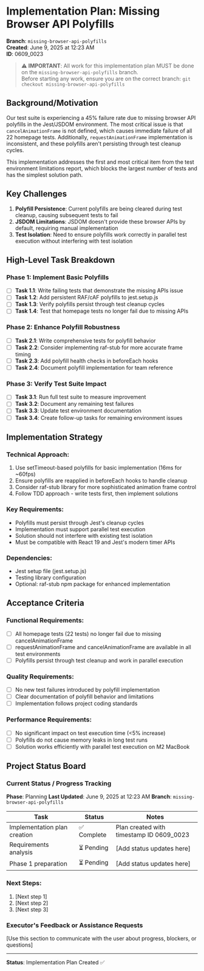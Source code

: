 # Implementation Plan: Missing Browser API Polyfills

**Branch**: `missing-browser-api-polyfills`  
**Created**: June 9, 2025 at 12:23 AM  
**ID**: 0609_0023

> ⚠️ **IMPORTANT**: All work for this implementation plan MUST be done on the `missing-browser-api-polyfills` branch.  
> Before starting any work, ensure you are on the correct branch: `git checkout missing-browser-api-polyfills`

## Background/Motivation

Our test suite is experiencing a 45% failure rate due to missing browser API polyfills in the Jest/JSDOM environment. The most critical issue is that `cancelAnimationFrame` is not defined, which causes immediate failure of all 22 homepage tests. Additionally, `requestAnimationFrame` implementation is inconsistent, and these polyfills aren't persisting through test cleanup cycles.

This implementation addresses the first and most critical item from the test environment limitations report, which blocks the largest number of tests and has the simplest solution path.

## Key Challenges

1. **Polyfill Persistence**: Current polyfills are being cleared during test cleanup, causing subsequent tests to fail
2. **JSDOM Limitations**: JSDOM doesn't provide these browser APIs by default, requiring manual implementation
3. **Test Isolation**: Need to ensure polyfills work correctly in parallel test execution without interfering with test isolation

## High-Level Task Breakdown

### Phase 1: Implement Basic Polyfills
- [ ] **Task 1.1**: Write failing tests that demonstrate the missing APIs issue
- [ ] **Task 1.2**: Add persistent RAF/cAF polyfills to jest.setup.js
- [ ] **Task 1.3**: Verify polyfills persist through test cleanup cycles
- [ ] **Task 1.4**: Test that homepage tests no longer fail due to missing APIs

### Phase 2: Enhance Polyfill Robustness
- [ ] **Task 2.1**: Write comprehensive tests for polyfill behavior
- [ ] **Task 2.2**: Consider implementing raf-stub for more accurate frame timing
- [ ] **Task 2.3**: Add polyfill health checks in beforeEach hooks
- [ ] **Task 2.4**: Document polyfill implementation for team reference

### Phase 3: Verify Test Suite Impact
- [ ] **Task 3.1**: Run full test suite to measure improvement
- [ ] **Task 3.2**: Document any remaining test failures
- [ ] **Task 3.3**: Update test environment documentation
- [ ] **Task 3.4**: Create follow-up tasks for remaining environment issues

## Implementation Strategy

### Technical Approach:
1. Use setTimeout-based polyfills for basic implementation (16ms for ~60fps)
2. Ensure polyfills are reapplied in beforeEach hooks to handle cleanup
3. Consider raf-stub library for more sophisticated animation frame control
4. Follow TDD approach - write tests first, then implement solutions

### Key Requirements:
- Polyfills must persist through Jest's cleanup cycles
- Implementation must support parallel test execution
- Solution should not interfere with existing test isolation
- Must be compatible with React 19 and Jest's modern timer APIs

### Dependencies:
- Jest setup file (jest.setup.js)
- Testing library configuration
- Optional: raf-stub npm package for enhanced implementation

## Acceptance Criteria

### Functional Requirements:
- [ ] All homepage tests (22 tests) no longer fail due to missing cancelAnimationFrame
- [ ] requestAnimationFrame and cancelAnimationFrame are available in all test environments
- [ ] Polyfills persist through test cleanup and work in parallel execution

### Quality Requirements:
- [ ] No new test failures introduced by polyfill implementation
- [ ] Clear documentation of polyfill behavior and limitations
- [ ] Implementation follows project coding standards

### Performance Requirements:
- [ ] No significant impact on test execution time (<5% increase)
- [ ] Polyfills do not cause memory leaks in long test runs
- [ ] Solution works efficiently with parallel test execution on M2 MacBook

## Project Status Board

### Current Status / Progress Tracking
**Phase**: Planning
**Last Updated**: June 9, 2025 at 12:23 AM
**Branch**: `missing-browser-api-polyfills`

| Task | Status | Notes |
|------|--------|-------|
| Implementation plan creation | ✅ Complete | Plan created with timestamp ID 0609_0023 |
| Requirements analysis | ⏳ Pending | [Add status updates here] |
| Phase 1 preparation | ⏳ Pending | [Add status updates here] |

### Next Steps:
1. [Next step 1]
2. [Next step 2]
3. [Next step 3]

### Executor's Feedback or Assistance Requests
[Use this section to communicate with the user about progress, blockers, or questions]

---

**Status**: Implementation Plan Created ✅
